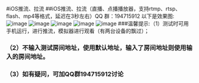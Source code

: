 #iOS推流、拉流 
##iOS推流、拉流（直播、点播播放器，支持rtmp、rtsp、flash、mp4等格式，延迟在3秒左右）QQ 群：194715912
以下是效果图: ![image](https://github.com/xijiangyueal/LiveVideoSDK/blob/master/效果图/firstPage.png)
![image](https://github.com/xijiangyueal/LiveVideoSDK/blob/master/效果图/pushFlow1.png)
![image](https://github.com/xijiangyueal/LiveVideoSDK/blob/master/效果图/pushFlow2.png)
![image](https://github.com/xijiangyueal/LiveVideoSDK/blob/master/效果图/player_small.png)
![image](https://github.com/xijiangyueal/LiveVideoSDK/blob/master/效果图/player_fullScreen.png)
###温馨提示:（1）测试时可用手机运行，进行推流，模拟器进行观看（有两台设备的飘过）；
###         （2）不输入测试房间地址，使用默认地址，输入了房间地址则使用输入的房间地址。
###         （3）如有疑问，可加QQ群194715912讨论
